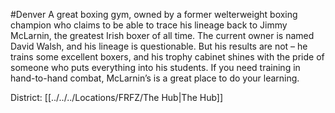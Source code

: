 #Denver 
A great boxing gym, owned by a former welterweight boxing champion who claims to be able to trace his lineage back to Jimmy McLarnin, the greatest Irish boxer of all time. The current owner is named David Walsh, and his lineage is questionable. But his results are not – he trains some excellent boxers, and his trophy cabinet shines with the pride of someone who puts everything into his students. If you need training in hand-to-hand combat, McLarnin’s is a great place to do your learning.

District: [[../../../Locations/FRFZ/The Hub|The Hub]]